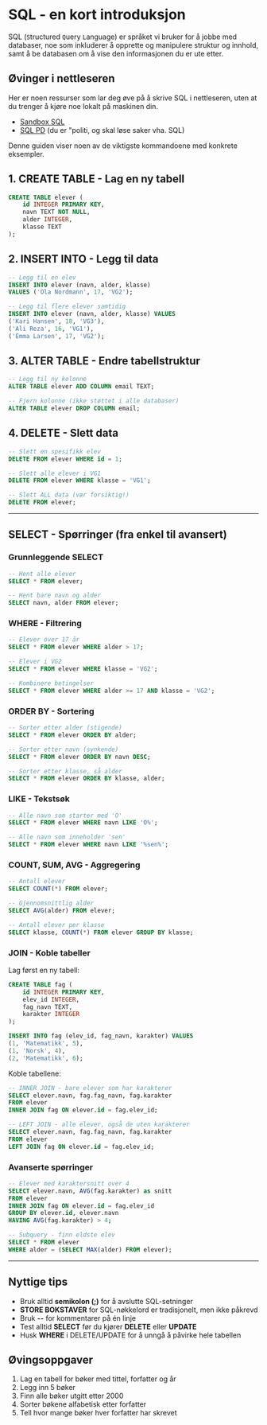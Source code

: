 # SQL - en kort introduksjon

SQL (`S`tructured `Q`uery `L`anguage) er språket vi bruker for å jobbe med databaser, noe som inkluderer å opprette og manipulere struktur og innhold, samt å be databasen om å vise den informasjonen du er ute etter. 

## Øvinger i nettleseren
Her er noen ressurser som lar deg øve på å skrive SQL i nettleseren, uten at du trenger å kjøre noe lokalt på maskinen din.
- [Sandbox SQL](https://sandboxsql.com/) 
- [SQL PD](https://sqlpd.com/) (du er "politi, og skal løse saker vha. SQL)

Denne guiden viser noen av de viktigste kommandoene med konkrete eksempler.

## 1. CREATE TABLE - Lag en ny tabell

```sql
CREATE TABLE elever (
    id INTEGER PRIMARY KEY,
    navn TEXT NOT NULL,
    alder INTEGER,
    klasse TEXT
);
```

## 2. INSERT INTO - Legg til data

```sql
-- Legg til en elev
INSERT INTO elever (navn, alder, klasse) 
VALUES ('Ola Nordmann', 17, 'VG2');

-- Legg til flere elever samtidig
INSERT INTO elever (navn, alder, klasse) VALUES 
('Kari Hansen', 18, 'VG3'),
('Ali Reza', 16, 'VG1'),
('Emma Larsen', 17, 'VG2');
```

## 3. ALTER TABLE - Endre tabellstruktur

```sql
-- Legg til ny kolonne
ALTER TABLE elever ADD COLUMN email TEXT;

-- Fjern kolonne (ikke støttet i alle databaser)
ALTER TABLE elever DROP COLUMN email;
```

## 4. DELETE - Slett data

```sql
-- Slett en spesifikk elev
DELETE FROM elever WHERE id = 1;

-- Slett alle elever i VG1
DELETE FROM elever WHERE klasse = 'VG1';

-- Slett ALL data (vær forsiktig!)
DELETE FROM elever;
```

---

## SELECT - Spørringer (fra enkel til avansert)

### Grunnleggende SELECT

```sql
-- Hent alle elever
SELECT * FROM elever;

-- Hent bare navn og alder
SELECT navn, alder FROM elever;
```

### WHERE - Filtrering

```sql
-- Elever over 17 år
SELECT * FROM elever WHERE alder > 17;

-- Elever i VG2
SELECT * FROM elever WHERE klasse = 'VG2';

-- Kombinere betingelser
SELECT * FROM elever WHERE alder >= 17 AND klasse = 'VG2';
```

### ORDER BY - Sortering

```sql
-- Sorter etter alder (stigende)
SELECT * FROM elever ORDER BY alder;

-- Sorter etter navn (synkende)
SELECT * FROM elever ORDER BY navn DESC;

-- Sorter etter klasse, så alder
SELECT * FROM elever ORDER BY klasse, alder;
```

### LIKE - Tekstsøk

```sql
-- Alle navn som starter med 'O'
SELECT * FROM elever WHERE navn LIKE 'O%';

-- Alle navn som inneholder 'sen'
SELECT * FROM elever WHERE navn LIKE '%sen%';
```

### COUNT, SUM, AVG - Aggregering

```sql
-- Antall elever
SELECT COUNT(*) FROM elever;

-- Gjennomsnittlig alder
SELECT AVG(alder) FROM elever;

-- Antall elever per klasse
SELECT klasse, COUNT(*) FROM elever GROUP BY klasse;
```

### JOIN - Koble tabeller

Lag først en ny tabell:
```sql
CREATE TABLE fag (
    id INTEGER PRIMARY KEY,
    elev_id INTEGER,
    fag_navn TEXT,
    karakter INTEGER
);

INSERT INTO fag (elev_id, fag_navn, karakter) VALUES 
(1, 'Matematikk', 5),
(1, 'Norsk', 4),
(2, 'Matematikk', 6);
```

Koble tabellene:
```sql
-- INNER JOIN - bare elever som har karakterer
SELECT elever.navn, fag.fag_navn, fag.karakter 
FROM elever 
INNER JOIN fag ON elever.id = fag.elev_id;

-- LEFT JOIN - alle elever, også de uten karakterer
SELECT elever.navn, fag.fag_navn, fag.karakter 
FROM elever 
LEFT JOIN fag ON elever.id = fag.elev_id;
```

### Avanserte spørringer

```sql
-- Elever med karaktersnitt over 4
SELECT elever.navn, AVG(fag.karakter) as snitt
FROM elever 
INNER JOIN fag ON elever.id = fag.elev_id
GROUP BY elever.id, elever.navn
HAVING AVG(fag.karakter) > 4;

-- Subquery - finn eldste elev
SELECT * FROM elever 
WHERE alder = (SELECT MAX(alder) FROM elever);
```

---

## Nyttige tips

- Bruk alltid **semikolon (;)** for å avslutte SQL-setninger
- **STORE BOKSTAVER** for SQL-nøkkelord er tradisjonelt, men ikke påkrevd
- Bruk **--** for kommentarer på én linje
- Test alltid **SELECT** før du kjører **DELETE** eller **UPDATE**
- Husk **WHERE** i DELETE/UPDATE for å unngå å påvirke hele tabellen

## Øvingsoppgaver

1. Lag en tabell for bøker med tittel, forfatter og år
2. Legg inn 5 bøker
3. Finn alle bøker utgitt etter 2000
4. Sorter bøkene alfabetisk etter forfatter
5. Tell hvor mange bøker hver forfatter har skrevet
